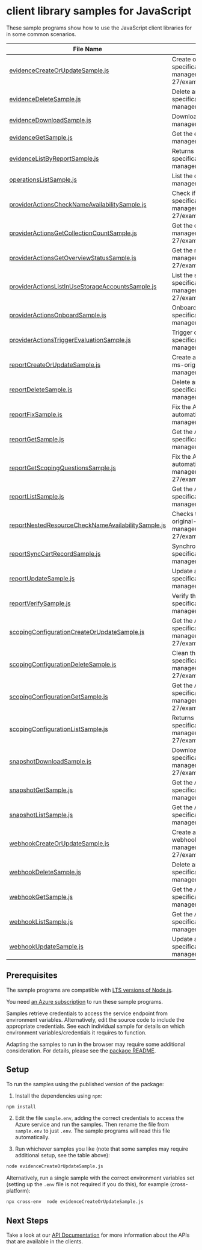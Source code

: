# client library samples for JavaScript

These sample programs show how to use the JavaScript client libraries for in some common scenarios.

| **File Name**                                                                                         | **Description**                                                                                                                                                                                                                                                                                                             |
| ----------------------------------------------------------------------------------------------------- | --------------------------------------------------------------------------------------------------------------------------------------------------------------------------------------------------------------------------------------------------------------------------------------------------------------------------- |
| [evidenceCreateOrUpdateSample.js][evidencecreateorupdatesample]                                       | Create or Update an evidence a specified report x-ms-original-file: specification/appcomplianceautomation/resource-manager/Microsoft.AppComplianceAutomation/stable/2024-06-27/examples/Evidence_CreateOrUpdate.json                                                                                                        |
| [evidenceDeleteSample.js][evidencedeletesample]                                                       | Delete an existent evidence from a specified report x-ms-original-file: specification/appcomplianceautomation/resource-manager/Microsoft.AppComplianceAutomation/stable/2024-06-27/examples/Evidence_Delete.json                                                                                                            |
| [evidenceDownloadSample.js][evidencedownloadsample]                                                   | Download evidence file. x-ms-original-file: specification/appcomplianceautomation/resource-manager/Microsoft.AppComplianceAutomation/stable/2024-06-27/examples/Evidence_Download.json                                                                                                                                      |
| [evidenceGetSample.js][evidencegetsample]                                                             | Get the evidence metadata x-ms-original-file: specification/appcomplianceautomation/resource-manager/Microsoft.AppComplianceAutomation/stable/2024-06-27/examples/Evidence_Get.json                                                                                                                                         |
| [evidenceListByReportSample.js][evidencelistbyreportsample]                                           | Returns a paginated list of evidences for a specified report. x-ms-original-file: specification/appcomplianceautomation/resource-manager/Microsoft.AppComplianceAutomation/stable/2024-06-27/examples/Evidence_ListByReport.json                                                                                            |
| [operationsListSample.js][operationslistsample]                                                       | List the operations for the provider x-ms-original-file: specification/appcomplianceautomation/resource-manager/Microsoft.AppComplianceAutomation/stable/2024-06-27/examples/Operations_List.json                                                                                                                           |
| [providerActionsCheckNameAvailabilitySample.js][provideractionschecknameavailabilitysample]           | Check if the given name is available for a report. x-ms-original-file: specification/appcomplianceautomation/resource-manager/Microsoft.AppComplianceAutomation/stable/2024-06-27/examples/Report_CheckNameAvailability.json                                                                                                |
| [providerActionsGetCollectionCountSample.js][provideractionsgetcollectioncountsample]                 | Get the count of reports. x-ms-original-file: specification/appcomplianceautomation/resource-manager/Microsoft.AppComplianceAutomation/stable/2024-06-27/examples/Report_GetCollectionCount.json                                                                                                                            |
| [providerActionsGetOverviewStatusSample.js][provideractionsgetoverviewstatussample]                   | Get the resource overview status. x-ms-original-file: specification/appcomplianceautomation/resource-manager/Microsoft.AppComplianceAutomation/stable/2024-06-27/examples/Report_GetOverviewStatus.json                                                                                                                     |
| [providerActionsListInUseStorageAccountsSample.js][provideractionslistinusestorageaccountssample]     | List the storage accounts which are in use by related reports x-ms-original-file: specification/appcomplianceautomation/resource-manager/Microsoft.AppComplianceAutomation/stable/2024-06-27/examples/ListInUseStorageAccountsWithSubscriptions.json                                                                        |
| [providerActionsOnboardSample.js][provideractionsonboardsample]                                       | Onboard given subscriptions to Microsoft.AppComplianceAutomation provider. x-ms-original-file: specification/appcomplianceautomation/resource-manager/Microsoft.AppComplianceAutomation/stable/2024-06-27/examples/Onboard.json                                                                                             |
| [providerActionsTriggerEvaluationSample.js][provideractionstriggerevaluationsample]                   | Trigger quick evaluation for the given subscriptions. x-ms-original-file: specification/appcomplianceautomation/resource-manager/Microsoft.AppComplianceAutomation/stable/2024-06-27/examples/TriggerEvaluation.json                                                                                                        |
| [reportCreateOrUpdateSample.js][reportcreateorupdatesample]                                           | Create a new AppComplianceAutomation report or update an exiting AppComplianceAutomation report. x-ms-original-file: specification/appcomplianceautomation/resource-manager/Microsoft.AppComplianceAutomation/stable/2024-06-27/examples/Report_CreateOrUpdate.json                                                         |
| [reportDeleteSample.js][reportdeletesample]                                                           | Delete an AppComplianceAutomation report. x-ms-original-file: specification/appcomplianceautomation/resource-manager/Microsoft.AppComplianceAutomation/stable/2024-06-27/examples/Report_Delete.json                                                                                                                        |
| [reportFixSample.js][reportfixsample]                                                                 | Fix the AppComplianceAutomation report error. e.g: App Compliance Automation Tool service unregistered, automation removed. x-ms-original-file: specification/appcomplianceautomation/resource-manager/Microsoft.AppComplianceAutomation/stable/2024-06-27/examples/Report_Fix.json                                         |
| [reportGetSample.js][reportgetsample]                                                                 | Get the AppComplianceAutomation report and its properties. x-ms-original-file: specification/appcomplianceautomation/resource-manager/Microsoft.AppComplianceAutomation/stable/2024-06-27/examples/Report_Get.json                                                                                                          |
| [reportGetScopingQuestionsSample.js][reportgetscopingquestionssample]                                 | Fix the AppComplianceAutomation report error. e.g: App Compliance Automation Tool service unregistered, automation removed. x-ms-original-file: specification/appcomplianceautomation/resource-manager/Microsoft.AppComplianceAutomation/stable/2024-06-27/examples/Report_GetScopingQuestions.json                         |
| [reportListSample.js][reportlistsample]                                                               | Get the AppComplianceAutomation report list for the tenant. x-ms-original-file: specification/appcomplianceautomation/resource-manager/Microsoft.AppComplianceAutomation/stable/2024-06-27/examples/Report_List.json                                                                                                        |
| [reportNestedResourceCheckNameAvailabilitySample.js][reportnestedresourcechecknameavailabilitysample] | Checks the report's nested resource name availability, e.g: Webhooks, Evidences, Snapshots. x-ms-original-file: specification/appcomplianceautomation/resource-manager/Microsoft.AppComplianceAutomation/stable/2024-06-27/examples/Report_NestedResourceCheckNameAvailability_Report_Evidence_Check_Name_Availability.json |
| [reportSyncCertRecordSample.js][reportsynccertrecordsample]                                           | Synchronize attestation record from app compliance. x-ms-original-file: specification/appcomplianceautomation/resource-manager/Microsoft.AppComplianceAutomation/stable/2024-06-27/examples/Report_SyncCertRecord.json                                                                                                      |
| [reportUpdateSample.js][reportupdatesample]                                                           | Update an exiting AppComplianceAutomation report. x-ms-original-file: specification/appcomplianceautomation/resource-manager/Microsoft.AppComplianceAutomation/stable/2024-06-27/examples/Report_Update.json                                                                                                                |
| [reportVerifySample.js][reportverifysample]                                                           | Verify the AppComplianceAutomation report health status. x-ms-original-file: specification/appcomplianceautomation/resource-manager/Microsoft.AppComplianceAutomation/stable/2024-06-27/examples/Report_Verify.json                                                                                                         |
| [scopingConfigurationCreateOrUpdateSample.js][scopingconfigurationcreateorupdatesample]               | Get the AppComplianceAutomation scoping configuration of the specific report. x-ms-original-file: specification/appcomplianceautomation/resource-manager/Microsoft.AppComplianceAutomation/stable/2024-06-27/examples/ScopingConfiguration_CreateOrUpdate.json                                                              |
| [scopingConfigurationDeleteSample.js][scopingconfigurationdeletesample]                               | Clean the AppComplianceAutomation scoping configuration of the specific report. x-ms-original-file: specification/appcomplianceautomation/resource-manager/Microsoft.AppComplianceAutomation/stable/2024-06-27/examples/ScopingConfiguration_Delete.json                                                                    |
| [scopingConfigurationGetSample.js][scopingconfigurationgetsample]                                     | Get the AppComplianceAutomation scoping configuration of the specific report. x-ms-original-file: specification/appcomplianceautomation/resource-manager/Microsoft.AppComplianceAutomation/stable/2024-06-27/examples/ScopingConfiguration_Get.json                                                                         |
| [scopingConfigurationListSample.js][scopingconfigurationlistsample]                                   | Returns a list format of the singleton scopingConfiguration for a specified report. x-ms-original-file: specification/appcomplianceautomation/resource-manager/Microsoft.AppComplianceAutomation/stable/2024-06-27/examples/ScopingConfiguration_List.json                                                                  |
| [snapshotDownloadSample.js][snapshotdownloadsample]                                                   | Download compliance needs from snapshot, like: Compliance Report, Resource List. x-ms-original-file: specification/appcomplianceautomation/resource-manager/Microsoft.AppComplianceAutomation/stable/2024-06-27/examples/Snapshot_Download_Snapshot_Download_Compliance_Detailed_Pdf_Report.json                            |
| [snapshotGetSample.js][snapshotgetsample]                                                             | Get the AppComplianceAutomation snapshot and its properties. x-ms-original-file: specification/appcomplianceautomation/resource-manager/Microsoft.AppComplianceAutomation/stable/2024-06-27/examples/Snapshot_Get.json                                                                                                      |
| [snapshotListSample.js][snapshotlistsample]                                                           | Get the AppComplianceAutomation snapshot list. x-ms-original-file: specification/appcomplianceautomation/resource-manager/Microsoft.AppComplianceAutomation/stable/2024-06-27/examples/Snapshot_List.json                                                                                                                   |
| [webhookCreateOrUpdateSample.js][webhookcreateorupdatesample]                                         | Create a new AppComplianceAutomation webhook or update an exiting AppComplianceAutomation webhook. x-ms-original-file: specification/appcomplianceautomation/resource-manager/Microsoft.AppComplianceAutomation/stable/2024-06-27/examples/Webhook_CreateOrUpdate.json                                                      |
| [webhookDeleteSample.js][webhookdeletesample]                                                         | Delete an AppComplianceAutomation webhook. x-ms-original-file: specification/appcomplianceautomation/resource-manager/Microsoft.AppComplianceAutomation/stable/2024-06-27/examples/Webhook_Delete.json                                                                                                                      |
| [webhookGetSample.js][webhookgetsample]                                                               | Get the AppComplianceAutomation webhook and its properties. x-ms-original-file: specification/appcomplianceautomation/resource-manager/Microsoft.AppComplianceAutomation/stable/2024-06-27/examples/Webhook_Get.json                                                                                                        |
| [webhookListSample.js][webhooklistsample]                                                             | Get the AppComplianceAutomation webhook list. x-ms-original-file: specification/appcomplianceautomation/resource-manager/Microsoft.AppComplianceAutomation/stable/2024-06-27/examples/Webhook_List.json                                                                                                                     |
| [webhookUpdateSample.js][webhookupdatesample]                                                         | Update an exiting AppComplianceAutomation webhook. x-ms-original-file: specification/appcomplianceautomation/resource-manager/Microsoft.AppComplianceAutomation/stable/2024-06-27/examples/Webhook_Update.json                                                                                                              |

## Prerequisites

The sample programs are compatible with [LTS versions of Node.js](https://github.com/nodejs/release#release-schedule).

You need [an Azure subscription][freesub] to run these sample programs.

Samples retrieve credentials to access the service endpoint from environment variables. Alternatively, edit the source code to include the appropriate credentials. See each individual sample for details on which environment variables/credentials it requires to function.

Adapting the samples to run in the browser may require some additional consideration. For details, please see the [package README][package].

## Setup

To run the samples using the published version of the package:

1. Install the dependencies using `npm`:

```bash
npm install
```

2. Edit the file `sample.env`, adding the correct credentials to access the Azure service and run the samples. Then rename the file from `sample.env` to just `.env`. The sample programs will read this file automatically.

3. Run whichever samples you like (note that some samples may require additional setup, see the table above):

```bash
node evidenceCreateOrUpdateSample.js
```

Alternatively, run a single sample with the correct environment variables set (setting up the `.env` file is not required if you do this), for example (cross-platform):

```bash
npx cross-env  node evidenceCreateOrUpdateSample.js
```

## Next Steps

Take a look at our [API Documentation][apiref] for more information about the APIs that are available in the clients.

[evidencecreateorupdatesample]: https://github.com/Azure/azure-sdk-for-js/blob/main/sdk/appcomplianceautomation/arm-appcomplianceautomation/samples/v1/javascript/evidenceCreateOrUpdateSample.js
[evidencedeletesample]: https://github.com/Azure/azure-sdk-for-js/blob/main/sdk/appcomplianceautomation/arm-appcomplianceautomation/samples/v1/javascript/evidenceDeleteSample.js
[evidencedownloadsample]: https://github.com/Azure/azure-sdk-for-js/blob/main/sdk/appcomplianceautomation/arm-appcomplianceautomation/samples/v1/javascript/evidenceDownloadSample.js
[evidencegetsample]: https://github.com/Azure/azure-sdk-for-js/blob/main/sdk/appcomplianceautomation/arm-appcomplianceautomation/samples/v1/javascript/evidenceGetSample.js
[evidencelistbyreportsample]: https://github.com/Azure/azure-sdk-for-js/blob/main/sdk/appcomplianceautomation/arm-appcomplianceautomation/samples/v1/javascript/evidenceListByReportSample.js
[operationslistsample]: https://github.com/Azure/azure-sdk-for-js/blob/main/sdk/appcomplianceautomation/arm-appcomplianceautomation/samples/v1/javascript/operationsListSample.js
[provideractionschecknameavailabilitysample]: https://github.com/Azure/azure-sdk-for-js/blob/main/sdk/appcomplianceautomation/arm-appcomplianceautomation/samples/v1/javascript/providerActionsCheckNameAvailabilitySample.js
[provideractionsgetcollectioncountsample]: https://github.com/Azure/azure-sdk-for-js/blob/main/sdk/appcomplianceautomation/arm-appcomplianceautomation/samples/v1/javascript/providerActionsGetCollectionCountSample.js
[provideractionsgetoverviewstatussample]: https://github.com/Azure/azure-sdk-for-js/blob/main/sdk/appcomplianceautomation/arm-appcomplianceautomation/samples/v1/javascript/providerActionsGetOverviewStatusSample.js
[provideractionslistinusestorageaccountssample]: https://github.com/Azure/azure-sdk-for-js/blob/main/sdk/appcomplianceautomation/arm-appcomplianceautomation/samples/v1/javascript/providerActionsListInUseStorageAccountsSample.js
[provideractionsonboardsample]: https://github.com/Azure/azure-sdk-for-js/blob/main/sdk/appcomplianceautomation/arm-appcomplianceautomation/samples/v1/javascript/providerActionsOnboardSample.js
[provideractionstriggerevaluationsample]: https://github.com/Azure/azure-sdk-for-js/blob/main/sdk/appcomplianceautomation/arm-appcomplianceautomation/samples/v1/javascript/providerActionsTriggerEvaluationSample.js
[reportcreateorupdatesample]: https://github.com/Azure/azure-sdk-for-js/blob/main/sdk/appcomplianceautomation/arm-appcomplianceautomation/samples/v1/javascript/reportCreateOrUpdateSample.js
[reportdeletesample]: https://github.com/Azure/azure-sdk-for-js/blob/main/sdk/appcomplianceautomation/arm-appcomplianceautomation/samples/v1/javascript/reportDeleteSample.js
[reportfixsample]: https://github.com/Azure/azure-sdk-for-js/blob/main/sdk/appcomplianceautomation/arm-appcomplianceautomation/samples/v1/javascript/reportFixSample.js
[reportgetsample]: https://github.com/Azure/azure-sdk-for-js/blob/main/sdk/appcomplianceautomation/arm-appcomplianceautomation/samples/v1/javascript/reportGetSample.js
[reportgetscopingquestionssample]: https://github.com/Azure/azure-sdk-for-js/blob/main/sdk/appcomplianceautomation/arm-appcomplianceautomation/samples/v1/javascript/reportGetScopingQuestionsSample.js
[reportlistsample]: https://github.com/Azure/azure-sdk-for-js/blob/main/sdk/appcomplianceautomation/arm-appcomplianceautomation/samples/v1/javascript/reportListSample.js
[reportnestedresourcechecknameavailabilitysample]: https://github.com/Azure/azure-sdk-for-js/blob/main/sdk/appcomplianceautomation/arm-appcomplianceautomation/samples/v1/javascript/reportNestedResourceCheckNameAvailabilitySample.js
[reportsynccertrecordsample]: https://github.com/Azure/azure-sdk-for-js/blob/main/sdk/appcomplianceautomation/arm-appcomplianceautomation/samples/v1/javascript/reportSyncCertRecordSample.js
[reportupdatesample]: https://github.com/Azure/azure-sdk-for-js/blob/main/sdk/appcomplianceautomation/arm-appcomplianceautomation/samples/v1/javascript/reportUpdateSample.js
[reportverifysample]: https://github.com/Azure/azure-sdk-for-js/blob/main/sdk/appcomplianceautomation/arm-appcomplianceautomation/samples/v1/javascript/reportVerifySample.js
[scopingconfigurationcreateorupdatesample]: https://github.com/Azure/azure-sdk-for-js/blob/main/sdk/appcomplianceautomation/arm-appcomplianceautomation/samples/v1/javascript/scopingConfigurationCreateOrUpdateSample.js
[scopingconfigurationdeletesample]: https://github.com/Azure/azure-sdk-for-js/blob/main/sdk/appcomplianceautomation/arm-appcomplianceautomation/samples/v1/javascript/scopingConfigurationDeleteSample.js
[scopingconfigurationgetsample]: https://github.com/Azure/azure-sdk-for-js/blob/main/sdk/appcomplianceautomation/arm-appcomplianceautomation/samples/v1/javascript/scopingConfigurationGetSample.js
[scopingconfigurationlistsample]: https://github.com/Azure/azure-sdk-for-js/blob/main/sdk/appcomplianceautomation/arm-appcomplianceautomation/samples/v1/javascript/scopingConfigurationListSample.js
[snapshotdownloadsample]: https://github.com/Azure/azure-sdk-for-js/blob/main/sdk/appcomplianceautomation/arm-appcomplianceautomation/samples/v1/javascript/snapshotDownloadSample.js
[snapshotgetsample]: https://github.com/Azure/azure-sdk-for-js/blob/main/sdk/appcomplianceautomation/arm-appcomplianceautomation/samples/v1/javascript/snapshotGetSample.js
[snapshotlistsample]: https://github.com/Azure/azure-sdk-for-js/blob/main/sdk/appcomplianceautomation/arm-appcomplianceautomation/samples/v1/javascript/snapshotListSample.js
[webhookcreateorupdatesample]: https://github.com/Azure/azure-sdk-for-js/blob/main/sdk/appcomplianceautomation/arm-appcomplianceautomation/samples/v1/javascript/webhookCreateOrUpdateSample.js
[webhookdeletesample]: https://github.com/Azure/azure-sdk-for-js/blob/main/sdk/appcomplianceautomation/arm-appcomplianceautomation/samples/v1/javascript/webhookDeleteSample.js
[webhookgetsample]: https://github.com/Azure/azure-sdk-for-js/blob/main/sdk/appcomplianceautomation/arm-appcomplianceautomation/samples/v1/javascript/webhookGetSample.js
[webhooklistsample]: https://github.com/Azure/azure-sdk-for-js/blob/main/sdk/appcomplianceautomation/arm-appcomplianceautomation/samples/v1/javascript/webhookListSample.js
[webhookupdatesample]: https://github.com/Azure/azure-sdk-for-js/blob/main/sdk/appcomplianceautomation/arm-appcomplianceautomation/samples/v1/javascript/webhookUpdateSample.js
[apiref]: https://docs.microsoft.com/javascript/api/@azure/arm-appcomplianceautomation?view=azure-node-preview
[freesub]: https://azure.microsoft.com/free/
[package]: https://github.com/Azure/azure-sdk-for-js/tree/main/sdk/appcomplianceautomation/arm-appcomplianceautomation/README.md
